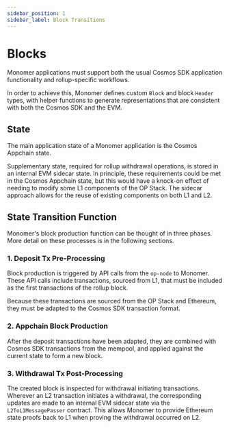 ```yaml
---
sidebar_position: 1
sidebar_label: Block Transitions
---
```


# Blocks

Monomer applications must support both the usual Cosmos SDK application functionality and rollup-specific workflows.

In order to achieve this, Monomer defines custom `Block` and block `Header` types, with helper functions to generate representations that are consistent with both the Cosmos SDK and the EVM.

## State

The main application state of a Monomer application is the Cosmos Appchain state.

Supplementary state, required for rollup withdrawal operations, is stored in an internal EVM sidecar state. In principle, these requirements could be met in the Cosmos Appchain state, but this would have a knock-on effect of needing to modify some L1 components of the OP Stack. The sidecar approach allows for the reuse of existing components on both L1 and L2.

## State Transition Function

Monomer's block production function can be thought of in three phases. More detail on these processes is in the following sections.

### 1. Deposit Tx Pre-Processing

Block production is triggered by API calls from the `op-node` to Monomer. These API calls include transactions, sourced from L1, that must be included as the first transactions of the rollup block.

Because these transactions are sourced from the OP Stack and Ethereum, they must be adapted to the Cosmos SDK transaction format.

### 2. Appchain Block Production

After the deposit transactions have been adapted, they are combined with Cosmos SDK transactions from the mempool, and applied against the current state to form a new block.

### 3. Withdrawal Tx Post-Processing

The created block is inspected for withdrawal initiating transactions. Wherever an L2 transaction initiates a withdrawal, the corresponding updates are made to an internal EVM sidecar state via the `L2ToL1MessagePasser` contract.
This allows Monomer to provide Ethereum state proofs back to L1 when proving the withdrawal occurred on L2.
